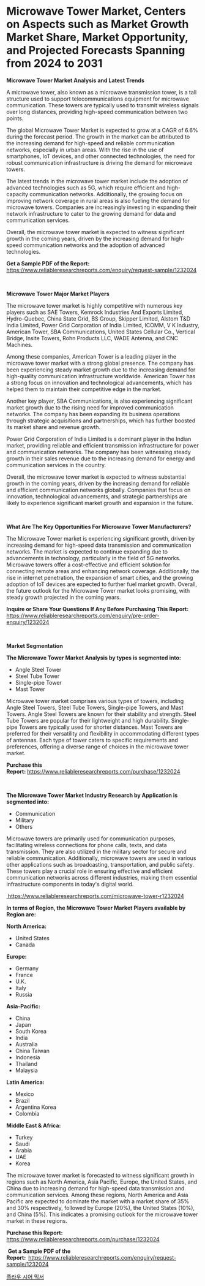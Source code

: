 <p><h1>Microwave Tower Market, Centers on Aspects such as Market Growth Market Share, Market Opportunity, and Projected Forecasts Spanning from 2024 to 2031</h1></p><p><strong>Microwave Tower Market Analysis and Latest Trends</strong></p>
<p><p>A microwave tower, also known as a microwave transmission tower, is a tall structure used to support telecommunications equipment for microwave communication. These towers are typically used to transmit wireless signals over long distances, providing high-speed communication between two points.</p><p>The global Microwave Tower Market is expected to grow at a CAGR of 6.6% during the forecast period. The growth in the market can be attributed to the increasing demand for high-speed and reliable communication networks, especially in urban areas. With the rise in the use of smartphones, IoT devices, and other connected technologies, the need for robust communication infrastructure is driving the demand for microwave towers.</p><p>The latest trends in the microwave tower market include the adoption of advanced technologies such as 5G, which require efficient and high-capacity communication networks. Additionally, the growing focus on improving network coverage in rural areas is also fueling the demand for microwave towers. Companies are increasingly investing in expanding their network infrastructure to cater to the growing demand for data and communication services.</p><p>Overall, the microwave tower market is expected to witness significant growth in the coming years, driven by the increasing demand for high-speed communication networks and the adoption of advanced technologies.</p></p>
<p><strong>Get a Sample PDF of the Report:&nbsp;</strong> <a href="https://www.reliableresearchreports.com/enquiry/request-sample/1232024">https://www.reliableresearchreports.com/enquiry/request-sample/1232024</a></p>
<p>&nbsp;</p>
<p><strong>Microwave Tower Major Market Players</strong></p>
<p><p>The microwave tower market is highly competitive with numerous key players such as SAE Towers, Kemrock Industries And Exports Limited, Hydro-Quebec, China State Grid, BS Group, Skipper Limited, Alstom T&D India Limited, Power Grid Corporation of India Limited, ICOMM, V K Industry, American Tower, SBA Communications, United States Cellular Co., Vertical Bridge, Insite Towers, Rohn Products LLC, WADE Antenna, and CNC Machines.</p><p>Among these companies, American Tower is a leading player in the microwave tower market with a strong global presence. The company has been experiencing steady market growth due to the increasing demand for high-quality communication infrastructure worldwide. American Tower has a strong focus on innovation and technological advancements, which has helped them to maintain their competitive edge in the market.</p><p>Another key player, SBA Communications, is also experiencing significant market growth due to the rising need for improved communication networks. The company has been expanding its business operations through strategic acquisitions and partnerships, which has further boosted its market share and revenue growth.</p><p>Power Grid Corporation of India Limited is a dominant player in the Indian market, providing reliable and efficient transmission infrastructure for power and communication networks. The company has been witnessing steady growth in their sales revenue due to the increasing demand for energy and communication services in the country.</p><p>Overall, the microwave tower market is expected to witness substantial growth in the coming years, driven by the increasing demand for reliable and efficient communication networks globally. Companies that focus on innovation, technological advancements, and strategic partnerships are likely to experience significant market growth and expansion in the future.</p></p>
<p>&nbsp;</p>
<p><strong>What Are The Key Opportunities For Microwave Tower Manufacturers?</strong></p>
<p><p>The Microwave Tower market is experiencing significant growth, driven by increasing demand for high-speed data transmission and communication networks. The market is expected to continue expanding due to advancements in technology, particularly in the field of 5G networks. Microwave towers offer a cost-effective and efficient solution for connecting remote areas and enhancing network coverage. Additionally, the rise in internet penetration, the expansion of smart cities, and the growing adoption of IoT devices are expected to further fuel market growth. Overall, the future outlook for the Microwave Tower market looks promising, with steady growth projected in the coming years.</p></p>
<p><strong>Inquire or Share Your Questions If Any Before Purchasing This Report:</strong> <a href="https://www.reliableresearchreports.com/enquiry/pre-order-enquiry/1232024">https://www.reliableresearchreports.com/enquiry/pre-order-enquiry/1232024</a></p>
<p>&nbsp;</p>
<p><strong>Market Segmentation</strong></p>
<p><strong>The Microwave Tower Market Analysis by types is segmented into:</strong></p>
<p><ul><li>Angle Steel Tower</li><li>Steel Tube Tower</li><li>Single-pipe Tower</li><li>Mast Tower</li></ul></p>
<p><p>Microwave tower market comprises various types of towers, including Angle Steel Towers, Steel Tube Towers, Single-pipe Towers, and Mast Towers. Angle Steel Towers are known for their stability and strength. Steel Tube Towers are popular for their lightweight and high durability. Single-pipe Towers are typically used for shorter distances. Mast Towers are preferred for their versatility and flexibility in accommodating different types of antennas. Each type of tower caters to specific requirements and preferences, offering a diverse range of choices in the microwave tower market.</p></p>
<p><strong>Purchase this Report:&nbsp;</strong><a href="https://www.reliableresearchreports.com/purchase/1232024">https://www.reliableresearchreports.com/purchase/1232024</a></p>
<p>&nbsp;</p>
<p><strong>The Microwave Tower Market Industry Research by Application is segmented into:</strong></p>
<p><ul><li>Communication</li><li>Military</li><li>Others</li></ul></p>
<p><p>Microwave towers are primarily used for communication purposes, facilitating wireless connections for phone calls, texts, and data transmission. They are also utilized in the military sector for secure and reliable communication. Additionally, microwave towers are used in various other applications such as broadcasting, transportation, and public safety. These towers play a crucial role in ensuring effective and efficient communication networks across different industries, making them essential infrastructure components in today's digital world.</p></p>
<p><a href="https://www.reliableresearchreports.com/microwave-tower-r1232024">&nbsp;https://www.reliableresearchreports.com/microwave-tower-r1232024</a></p>
<p><strong>In terms of Region, the Microwave Tower Market Players available by Region are:</strong></p>
<p>
    <p> <strong> North America: </strong>
        <ul>
            <li>United States</li>
            <li>Canada</li>
        </ul>
        </p> 
    <p> <strong> Europe: </strong>
        <ul>
            <li>Germany</li>
            <li>France</li>
            <li>U.K.</li>
            <li>Italy</li>
            <li>Russia</li>
        </ul>
        </p> 
    <p> <strong> Asia-Pacific: </strong>
        <ul>
            <li>China</li>
            <li>Japan</li>
            <li>South Korea</li>
            <li>India</li>
            <li>Australia</li>
            <li>China Taiwan</li>
            <li>Indonesia</li>
            <li>Thailand</li>
            <li>Malaysia</li>
        </ul>
        </p> 
    <p> <strong> Latin America: </strong>
        <ul>
            <li>Mexico</li>
            <li>Brazil</li>
            <li>Argentina Korea</li>
            <li>Colombia</li>
        </ul>
        </p> 
    <p> <strong> Middle East & Africa: </strong>
        <ul>
            <li>Turkey</li>
            <li>Saudi</li>
            <li>Arabia</li>
            <li>UAE</li>
            <li>Korea</li>
        </ul>
    </p>
    </p>
<p><p>The microwave tower market is forecasted to witness significant growth in regions such as North America, Asia Pacific, Europe, the United States, and China due to increasing demand for high-speed data transmission and communication services. Among these regions, North America and Asia Pacific are expected to dominate the market with a market share of 35% and 30% respectively, followed by Europe (20%), the United States (10%), and China (5%). This indicates a promising outlook for the microwave tower market in these regions.</p></p>
<p><strong>Purchase this Report: </strong><a href="https://www.reliableresearchreports.com/purchase/1232024">https://www.reliableresearchreports.com/purchase/1232024</a></p>
<p>&nbsp;<strong>Get a Sample PDF of the Report:&nbsp;&nbsp;</strong><a href="https://www.reliableresearchreports.com/enquiry/request-sample/1232024">https://www.reliableresearchreports.com/enquiry/request-sample/1232024</a></p>
<p><strong></strong></p>
<p><p><a href="https://github.com/fernandotryO5lson96765/Market-Research-Report-List-2/blob/main/8626000170999.md">플라우 시어 믹서</a></p></p>
